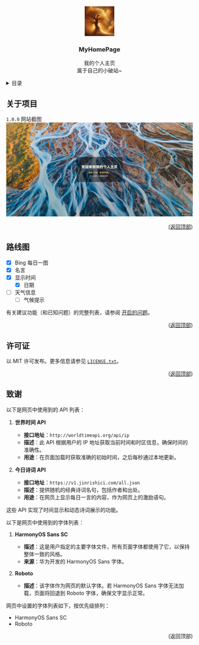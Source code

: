 <a id="readme-top"></a>

<!-- 项目 LOGO -->
<br />
<div align="center">
  <a href="https://github.com/PhantomPixel-0418/MyHomePage">
    <img src="images/logo.png" alt="Logo" width="80" height="80">
  </a>

<h3 align="center">MyHomePage</h3>

  <p align="center">
    我的个人主页<br />属于自己的小破站~
    <br />
  </p>
</div>



<!-- 目录 -->
<details>
  <summary>目录</summary>
  <ol>
    <li>
      <a href="#关于项目">关于项目</a>
    </li>
    <li><a href="#路线图">路线图</a></li>
    <li><a href="#许可证">许可证</a></li>
    <li><a href="#致谢">致谢</a></li>
  </ol>
</details>



<!-- 关于项目 -->
## 关于项目

`1.0.0` 网站截图
<a href="https://github.com/PhantomPixel-0418/MyHomePage">
    <img src="images/product-screenshot.jpeg" alt="网站截图">

<p align="right">(<a href="#readme-top">返回顶部</a>)</p>



<!-- 路线图 -->
## 路线图

- [x] Bing 每日一图
- [x] 名言
- [x] 显示时间
  - [x] 日期
- [ ] 天气信息
  - [ ] 气候提示

有关建议功能（和已知问题）的完整列表，请参阅 [开启的问题](https://github.com/PhantomPixel-0418/MyHomePage/issues)。

<p align="right">(<a href="#readme-top">返回顶部</a>)</p>



<!-- 许可证 -->
## 许可证

以 MIT 许可发布。更多信息请参见 [`LICENSE.txt`](LICENSE)。

<p align="right">(<a href="#readme-top">返回顶部</a>)</p>



## 致谢

以下是网页中使用到的 API 列表：

1. **世界时间 API**  
   - **接口地址**：`http://worldtimeapi.org/api/ip`
   - **描述**：此 API 根据用户的 IP 地址获取当前时间和时区信息，确保时间的准确性。
   - **用途**：在页面加载时获取准确的初始时间，之后每秒通过本地更新。

2. **今日诗词 API**  
   - **接口地址**：`https://v1.jinrishici.com/all.json`
   - **描述**：提供随机的经典诗词名句，包括作者和出处。
   - **用途**：在网页上显示每日一言的内容，作为网页上的激励语句。

这些 API 实现了时间显示和动态诗词展示的功能。


以下是网页中使用到的字体列表：

1. **HarmonyOS Sans SC**  
   - **描述**：这是用户指定的主要字体文件，所有页面字体都使用了它，以保持整体一致的风格。
   - **来源**：华为开发的 HarmonyOS Sans 字体。

2. **Roboto**  
   - **描述**：该字体作为网页的默认字体。若 HarmonyOS Sans 字体无法加载，页面将回退到 Roboto 字体，确保文字显示正常。

网页中设置的字体列表如下，按优先级排列：

- HarmonyOS Sans SC
- Roboto

<p align="right">(<a herf="#readme-top">返回顶部</a>)</p>



<!-- 标记链接和图像 -->
<!-- https://www.markdownguide.org/basic-syntax/#reference-style-links -->
[contributors-shield]: https://img.shields.io/github/contributors/github_username/repo_name.svg?style=for-the-badge
[contributors-url]: https://github.com/PhantomPixel-0418/MyHomePage/graphs/contributors
[forks-shield]: https://img.shields.io/github/forks/github_username/repo_name.svg?style=for-the-badge
[forks-url]: https://github.com/PhantomPixel-0418/MyHomePage/network/members
[stars-shield]: https://img.shields.io/github/stars/github_username/repo_name.svg?style=for-the-badge
[stars-url]: https://github.com/PhantomPixel-0418/MyHomePage/stargazers
[issues-shield]: https://img.shields.io/github/issues/github_username/repo_name.svg?style=for-the-badge
[issues-url]: https://github.com/PhantomPixel-0418/MyHomePage/issues
[license-shield]: https://img.shields.io/github/license/github_username/repo_name.svg?style=for-the-badge
[license-url]: https://github.com/PhantomPixel-0418/MyHomePage/blob/master/LICENSE.txt
